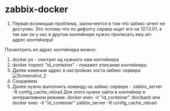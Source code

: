 # zabbix-docker

1. Первая возникшая проблема, заключеется в том что забикс-агент не доступен. Это потому-что по дефолту сервер ищет его на 127.0.01, а так как он у нас в другом контейнере нужно прописать ему ип-адрес контейнера!

Посмотреть ип адрес контейнера можно:
1. docker ps - смотрит ид нужного нам контейнера
2. docker inspect "id_conteiner" - покажет описание контейнера.
3. Далее изменим адрес в настройках хоста забикс сервера
![Screenshot_2](https://user-images.githubusercontent.com/19773509/116448397-c0827000-a861-11eb-9616-615d31ec96c2.jpg)
4. Сохраняем
5. Далее нужно выполнить команду на забикс сервере - zabbix_server -R config_cache_reload
Для этого нужно зайти в контейнер в интерактивном режиме:
docker exec -it "id_conteiner" /bin/bash или docker exec -it "id_conteiner" zabbix_server -R config_cache_reload

